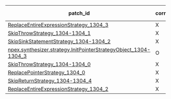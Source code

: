 | patch_id |correctness |Test-validation |NPEX-validation |
 |--- | --- | --- | --- | 
 | [ReplaceEntireExpressionStrategy_1304_3](./patches/ReplaceEntireExpressionStrategy_1304_3/patch.java#L1299) | X | X | X | 
 | [SkipThrowStrategy_1304-1304_1](./patches/SkipThrowStrategy_1304-1304_1/patch.java#L1299) | X | X | O | 
 | [SkipSinkStatementStrategy_1304-1304_2](./patches/SkipSinkStatementStrategy_1304-1304_2/patch.java#L1299) | X | X | X | 
 | [npex.synthesizer.strategy.InitPointerStrategyObject_1304-1304_3](./patches/npex.synthesizer.strategy.InitPointerStrategyObject_1304-1304_3/patch.java#L1299) | O | O | X | 
 | [SkipThrowStrategy_1304-1304_0](./patches/SkipThrowStrategy_1304-1304_0/patch.java#L1299) | X | X | O | 
 | [ReplacePointerStrategy_1304_0](./patches/ReplacePointerStrategy_1304_0/patch.java#L1299) | X | X | X | 
 | [SkipReturnStrategy_1304-1304_4](./patches/SkipReturnStrategy_1304-1304_4/patch.java#L1299) | X | O | X | 
 | [ReplaceEntireExpressionStrategy_1304_2](./patches/ReplaceEntireExpressionStrategy_1304_2/patch.java#L1299) | X | X | X | 
